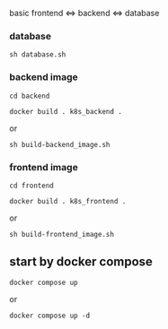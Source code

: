 basic frontend <=> backend <=> database
### database
```
sh database.sh
```
### backend image
```
cd backend
```
```
docker build . k8s_backend .
```
or
```
sh build-backend_image.sh
```
### frontend image
```
cd frontend
```
```
docker build . k8s_frontend .
```
or
```
sh build-frontend_image.sh
```
## start by docker compose
```
docker compose up
```
or 
```
docker compose up -d
```

